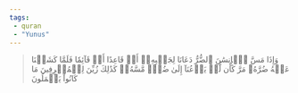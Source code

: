 ```yaml
---
tags: 
 - quran 
 - "Yunus"
---
```


> وَإِذَا مَسَّ ٱلۡإِنسَٰنَ ٱلضُّرُّ دَعَانَا لِجَنۢبِهِۦٓ أَوۡ قَاعِدًا أَوۡ قَآئِمٗا فَلَمَّا كَشَفۡنَا عَنۡهُ ضُرَّهُۥ مَرَّ كَأَن لَّمۡ يَدۡعُنَآ إِلَىٰ ضُرّٖ مَّسَّهُۥۚ كَذَٰلِكَ زُيِّنَ لِلۡمُسۡرِفِينَ مَا كَانُواْ يَعۡمَلُونَ

